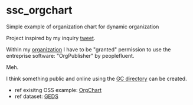 # ssc_orgchart
Simple example of organization chart for dynamic organization 

Project inspired by my inquiry [tweet](https://twitter.com/paulwillgamble/status/1214589845277945858?s=20).

Within my [organization](https://www.canada.ca/en/shared-services.html) I have to be "granted" permission to use the entreprise software: "OrgPublisher" by peoplefluent.

Meh.

I think something public and online using the [GC directory](gcdirectory-gcannuaire.ssc-spc.gc.ca/) can be created.



 - ref exisitng OSS example: [OrgChart](https://github.com/dabeng/OrgChart)
 - ref dataset: [GEDS](https://open.canada.ca/en/suggested-datasets/government-electronic-directory-services-geds)
